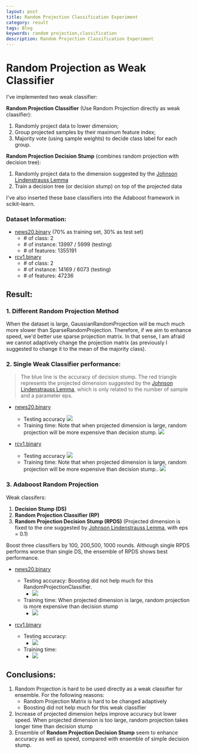 ```yaml
---
layout: post
title: Random Projection Classification Experiment
category: result
tags: Blog
keywords: random projection,classification
description: Random Projection Classification Experiment
---
```


# Random Projection as Weak Classifier

I've implemented two weak classifier:

**Random Projection Classifier** (Use Random Projection directly as weak claasifier):
1. Randomly project data to lower dimension;
2. Group projected samples by their maximum feature index;
3. Majority vote (using sample weights) to decide class label for each group. 

**Random Projection Decision Stump** (combines random projection with decision tree):
1. Randomly project data to the dimension suggested by the [Johnson Lindenstrauss Lemma](http://scikit-learn.org/stable/modules/generated/sklearn.random_projection.johnson_lindenstrauss_min_dim.html#sklearn.random_projection.johnson_lindenstrauss_min_dim)
2. Train a decision tree (or decision stump) on top of the projected data

I've also inserted these base classifiers into the Adaboost framework in scikit-learn.

### Dataset Information:
* [news20.binary](http://www.csie.ntu.edu.tw/~cjlin/libsvmtools/datasets/binary.html#news20.binary) (70% as training set, 30% as test set)
    - \# of class: 2
    - \# of instance: 13997 / 5999 (testing)
    - \# of features: 1355191
* [rcv1.binary](http://www.csie.ntu.edu.tw/~cjlin/libsvmtools/datasets/binary.html#rcv1.binary)
    - \# of class: 2
    - \# of instance: 14169 / 6073 (testing)
    - \# of features: 47236

## Result:

### 1. Different Random Projection Method
When the dataset is large, GaussianRandomProjection will be much much more slower than SparseRandomProjection. Therefore, if we aim to enhance speed, we'd better use sparse projection matrix. In that sense, I am afraid we cannot adaptively change the projection matrix (as previously I suggested to change it to the mean of the majority class).

### 2. Single Weak Classifier performance:
> The blue line is the accuracy of decision stump. The red triangle represents the projected dimension suggested by the [Johnson Lindenstrauss Lemma](http://scikit-learn.org/stable/modules/generated/sklearn.random_projection.johnson_lindenstrauss_min_dim.html#sklearn.random_projection.johnson_lindenstrauss_min_dim), which is only related to the number of sample and a parameter eps.

* [news20.binary](http://www.csie.ntu.edu.tw/~cjlin/libsvmtools/datasets/binary.html#news20.binary)
    * Testing accuracy ![](http://7xk717.com1.z0.glb.clouddn.com/rpnews20_binary_weak.png)
    * Training time: Note that when projected dimension is large, random projection will be more expensive than decision stump. ![](http://7xk717.com1.z0.glb.clouddn.com/rpnews20_binary_weak_time.png)

* [rcv1.binary](http://www.csie.ntu.edu.tw/~cjlin/libsvmtools/datasets/binary.html#rcv1.binary)
    * Testing accuracy ![](http://7xk717.com1.z0.glb.clouddn.com/rprcv1_binary_weak.png)
    * Training time: Note that when projected dimension is large, random projection will be more expensive than decision stump.. ![](http://7xk717.com1.z0.glb.clouddn.com/rprcv1_binary_weak_time.png)

<!-- ### 3. Decision Tree over Random Projected data
Grow a full tree over the projected data and compare it with the original full tree

* [news20.binary](http://www.csie.ntu.edu.tw/~cjlin/libsvmtools/datasets/binary.html#news20.binary)
    * Testing accuracy:
        * ![](http://7xk717.com1.z0.glb.clouddn.com/rpnews20_binary_tree.png)
    * Training time:
        * ![](http://7xk717.com1.z0.glb.clouddn.com/rpnews20_binary_tree_time.png)

* [rcv1.binary](http://www.csie.ntu.edu.tw/~cjlin/libsvmtools/datasets/binary.html#rcv1.binary)
    * Testing accuracy:
        * ![](http://7xk717.com1.z0.glb.clouddn.com/rprcv1_binary_tree.png)
    * Training time:
        * ![](http://7xk717.com1.z0.glb.clouddn.com/rprcv1_binary_tree_time.png) -->

### 3. Adaboost Random Projection 
Weak classifers:
1.  **Decision Stump (DS)**
2.  **Random Projection Classifier (RP)**
3.  **Random Projection Decision Stump (RPDS)** (Projected dimension is fixed to the one suggested by [Johnson Lindenstrauss Lemma](http://scikit-learn.org/stable/modules/generated/sklearn.random_projection.johnson_lindenstrauss_min_dim.html#sklearn.random_projection.johnson_lindenstrauss_min_dim), with eps = 0.1)

Boost three classifiers by 100, 200,500, 1000 rounds. Although single RPDS performs worse than single DS, the ensemble of RPDS shows best performance.

* [news20.binary](http://www.csie.ntu.edu.tw/~cjlin/libsvmtools/datasets/binary.html#news20.binary)
    * Testing accuracy: Boosting did not help much for this RandomProjectionClassifier.
        * ![](http://7xk717.com1.z0.glb.clouddn.com/rpada_news20_binary.png)
    * Training time: When projected dimension is large, random projection is more expensive than decision stump
        * ![](http://7xk717.com1.z0.glb.clouddn.com/rpada_news20_binary_time.png)

* [rcv1.binary](http://www.csie.ntu.edu.tw/~cjlin/libsvmtools/datasets/binary.html#rcv1.binary)
    * Testing accuracy:
        * ![](http://7xk717.com1.z0.glb.clouddn.com/rpada_rcv1_binary.png)
    * Training time:
        * ![](http://7xk717.com1.z0.glb.clouddn.com/rpada_rcv1_binary_time.png)


## Conclusions:
1. Random Projection is hard to be used directly as a weak classifier for ensemble. For the following reasons:
    * Random Projection Matrix is hard to be changed adaptively
    * Boosting did not help much for this weak classifier
2. Increase of projected dimension helps improve accuracy but lower speed. When projected dimension is too large, random projection takes longer time than decision stump
3. Ensemble of **Random Projection Decision Stump** seem to enhance accuracy as well as speed, compared with ensemble of simple decision stump. 